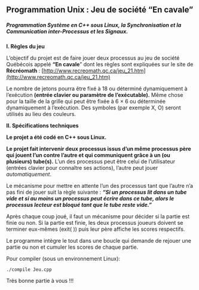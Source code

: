 ﻿
## **Programmation Unix : Jeu de société “En cavale”**
#####  Programmation  Système en C++ sous Linux, la Synchronisation et la Communication inter-Processus et les Signaux.

**I. Règles du jeu**

L’objectif du projet est de faire jouer deux processus au jeu de société Québécois appelé **“En cavale**” dont les règles sont expliquées sur le site de **Récréomath** :
[http://www.recreomath.qc.ca/jeu_21.htm](http://www.recreomath.qc.ca/jeu_21.htm)

Le nombre de jetons pourra être fixé à 18 ou déterminé dynamiquement à l’exécution **(entrée
clavier ou paramètre de l’exécutable).**
Même chose pour la taille de la grille qui peut être fixée à 6 × 6 ou déterminée dynamiquement
à l’exécution.
Des symboles (par exemple X, O) seront utilisés au lieu des couleurs.

**II. Spécifications techniques**

**Le projet a été codé en C++ sous Linux.**

**Le projet fait intervenir deux processus issus d’un même processus père qui jouent l’un
contre l’autre et qui communiquent grâce à un (ou plusieurs) tube(s).**
L’un des processus peut être celui de l’utilisateur (entrées clavier pour connaître ses actions),
l’autre peut jouer *automatiquement*.

Le mécanisme pour mettre en attente l’un des processus tant que l’autre n’a pas
fini de jouer suit la règle  suivante :
***“Si un processus lit dans un tube vide et si au moins un processus peut écrire dans ce tube,
alors le processus lecteur est bloqué tant que le tube reste vide.”***

Après chaque coup joué, il faut un mécanisme pour décider si la partie est finie ou non.
Si la partie est finie, les deux processus joueurs doivent se terminer eux-mêmes (exit( )) puis
leur père affiche les scores respectifs.

Le programme intègre le tout dans une boucle qui demande de rejouer une partie ou non et cumuler les scores de chaque partie.

Pour compiler (sous un environnement Linux):

    ./compile Jeu.cpp

Très bonne partie à vous !!!
